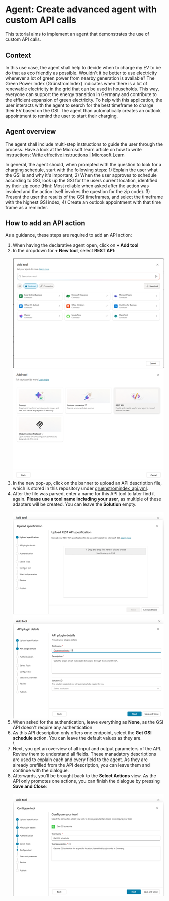 # Agent: Create advanced agent with custom API calls

This tutorial aims to implement an agent that demonstrates the use of custom API calls.

## Context

In this use case, the agent shall help to decide when to charge my EV to be do that as eco friendly as possible.
Wouldn't it be better to use electricity whenever a lot of green power from nearby generation is available? The Green Power Index (GrünstromIndex) indicates when there is a lot of renewable electricity in the grid that can be used in households. This way, everyone can support the energy transition in Germany and contribute to the efficient expansion of green electricity.
To help with this application, the user interacts with the agent to search for the best timeframe to charge their EV based on the GSI. The agent than automatically creates an outlook appointment to remind the user to start their charging.

## Agent overview

The agent shall include multi-step instructions to guide the user through the process. Have a look at the Microsoft learn article on how to write instructions: [Write effective instructions | Microsoft Learn](https://learn.microsoft.com/en-us/microsoft-365-copilot/extensibility/declarative-agent-instructions#step-by-step-instructions)

In general, the agent should, when prompted with the question to look for a charging schedule, start with the following steps: 1) Explain the user what the GSI is and why it's important, 2) When the user approves to schedule according to GSI, look up the GSI for the users current location, identified by their zip code (Hint: Most reliable when asked after the action was invoked and the action itself invokes the question for the zip code). 3) Present the user the results of the GSI timeframes, and select the timeframe with the highest GSI index, 4) Create an outlook appointment with that time frame as a reminder.

## How to add an API action

As a guidance, these steps are required to add an API action:

1. When having the declarative agent open, click on **+ Add tool**
2. In the dropdown for **+ New tool**, select **REST API**:
\
\
![Add a REST API Action](media/gsi1.png)
![Add a REST API Action](media/gsi2.png)
4. In the new pop-up, click on the banner to upload an API description file, which is stored in this repository under [gruenstromindex_api.yml](gruenstromindex_api.yml).
5. After the file was parsed, enter a name for this API tool to later find it again. **Please use a tool name including your user**, as multiple of these adapters will be created. You can leave the **Solution** empty.
\
\
![API action overview](media/gsi3.png)
![API action overview](media/gsi4.png)
7. When asked for the authentication, leave everything as **None**, as the GSI API doesn't require any authentication
8. As this API description only offers one endpoint, select the **Get GSI schedule** action. You can leave the default values as they are.
\
\
9. Next, you get an overview of all input and output parameters of the API. Review them to understand all fields. These manadatory descriptions are used to explain each and every field to the agent. As they are already prefilled from the API description, you can leave them and continue with the dialogue.
10. Afterwards, you'll be brought back to the **Select Actions** view. As the API only promotes one actions, you can finish the dialogue by pressing **Save and Close**:
\
\
![Action overview](media/gsi5.png)
